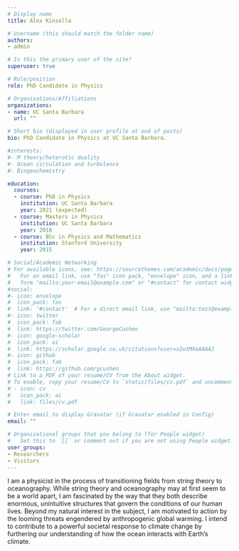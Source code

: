 ```yaml
---
# Display name
title: Alex Kinsella

# Username (this should match the folder name)
authors:
- admin

# Is this the primary user of the site?
superuser: true

# Role/position
role: PhD Candidate in Physics

# Organizations/Affiliations
organizations:
- name: UC Santa Barbara
  url: ""

# Short bio (displayed in user profile at end of posts)
bio: PhD Candidate in Physics at UC Santa Barbara.

#interests:
#- M theory/heterotic duality
#- Ocean circulation and turbulence
#- Biogeochemistry

education:
  courses:
  - course: PhD in Physics
    institution: UC Santa Barbara
    year: 2021 (expected)
  - course: Masters in Physics
    institution: UC Santa Barbara
    year: 2018
  - course: BSc in Physics and Mathematics
    institution: Stanford University
    year: 2015

# Social/Academic Networking
# For available icons, see: https://sourcethemes.com/academic/docs/page-builder/#icons
#   For an email link, use "fas" icon pack, "envelope" icon, and a link in the
#   form "mailto:your-email@example.com" or "#contact" for contact widget.
#social:
#- icon: envelope
#  icon_pack: fas
#  link: '#contact'  # For a direct email link, use "mailto:test@example.org".
#- icon: twitter
#  icon_pack: fab
#  link: https://twitter.com/GeorgeCushen
#- icon: google-scholar
#  icon_pack: ai
#  link: https://scholar.google.co.uk/citations?user=sIwtMXoAAAAJ
#- icon: github
#  icon_pack: fab
#  link: https://github.com/gcushen
# Link to a PDF of your resume/CV from the About widget.
# To enable, copy your resume/CV to `static/files/cv.pdf` and uncomment the lines below.
# - icon: cv
#   icon_pack: ai
#   link: files/cv.pdf

# Enter email to display Gravatar (if Gravatar enabled in Config)
email: ""

# Organizational groups that you belong to (for People widget)
#   Set this to `[]` or comment out if you are not using People widget.
user_groups:
- Researchers
- Visitors
---
```


I am a physicist in the process of transitioning fields from string theory to oceanography. While string theory and oceanography may at first seem to be a world apart, I am fascinated by the way that they both describe enormous, unintuitive structures that govern the conditions of our human lives. Beyond my natural interest in the subject, I am motivated to action by the looming threats engendered by anthropogenic global warming. I intend to contribute to a powerful societal response to climate change by furthering our understanding of how the ocean interacts with Earth’s climate.
